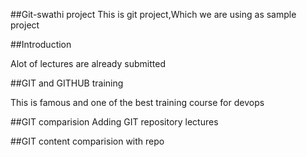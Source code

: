 ##Git-swathi project
This is git project,Which we are using as sample project




##Introduction

Alot of lectures are already submitted


##GIT and GITHUB training

This is famous and one of the best training course for devops

##GIT comparision
Adding GIT repository lectures

##GIT content
comparision with repo
